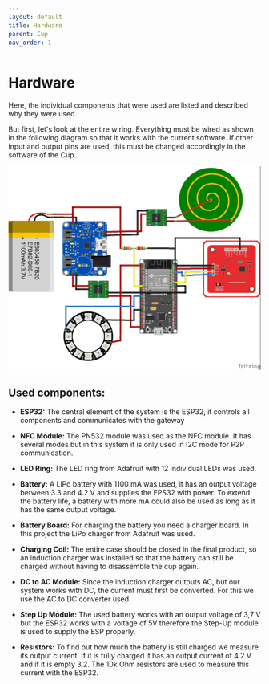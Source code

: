 ```yaml
---
layout: default
title: Hardware
parent: Cup
nav_order: 1
---
```


# Hardware

Here, the individual components that were used are listed and described
why they were used.

But first, let's look at the entire wiring. 
Everything must be wired as shown in the following diagram so that it 
works with the current software. If other input and output pins are used, 
this must be changed accordingly in the software of the Cup.   

![3D scetch of the cup](../../assets/images/wiring-plan.jpg)

## Used components:

- **ESP32:**
The central element of the system is the ESP32, 
it controls all components and communicates with the gateway


- **NFC Module:**
The PN532 module was used as the NFC module. It has several modes but in this system it 
is only used in I2C mode for P2P communication.


- **LED Ring:**
  The LED ring from Adafruit with 12 individual LEDs was used.


- **Battery:**
A LiPo battery with 1100 mA was used, it has an output voltage between 3.3 and 4.2 V and 
supplies the EPS32 with power. 
To extend the battery life, a battery with more mA could also be used as 
long as it has the same output voltage.


- **Battery Board:**
For charging the battery you need a charger board. 
In this project the LiPo charger from Adafruit was used.


- **Charging Coil:**
The entire case should be closed in the final product, so an induction charger 
was installed so that the battery can still be charged without having to disassemble the cup again.


- **DC to AC Module:**
Since the induction charger outputs AC, but our system works with DC, the current must first be converted. 
For this we use the AC to DC converter used


- **Step Up Module:**
The used battery works with an output voltage of 3,7 V but the ESP32 works with a voltage of 5V therefore 
the Step-Up module is used to supply the ESP properly.


- **Resistors:**
To find out how much the battery is still charged we measure its output current. If it is fully charged it has an output current of 4.2 V and if it is empty 3.2. 
The 10k Ohm resistors are used to measure this current with the ESP32. 
